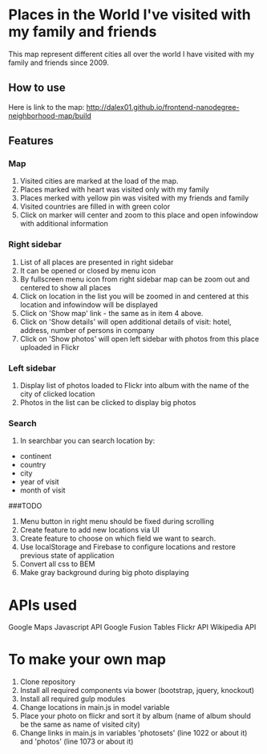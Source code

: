 # Places in the World I've visited with my family and friends
This map represent different cities all over the world I have visited with my family and friends since 2009.

## How to use
Here is link to the map: http://dalex01.github.io/frontend-nanodegree-neighborhood-map/build

## Features

### Map
1. Visited cities are marked at the load of the map.
2. Places marked with heart was visited only with my family
3. Places merked with yellow pin was visited with my friends and family
4. Visited countries are filled in with green color
5. Click on marker will center and zoom to this place and open infowindow with additional information

### Right sidebar
1. List of all places are presented in right sidebar
2. It can be opened or closed by menu icon
3. By fullscreen menu icon from right sidebar map can be zoom out and centered to show all places
4. Click on location in the list you will be zoomed in and centered at this location and infowindow will be displayed
5. Click on 'Show map' link - the same as in item 4 above.
6. Click on 'Show details' will open additional details of visit: hotel, address, number of persons in company
7. Click on 'Show photos' will open left sidebar with photos from this place uploaded in Flickr

### Left sidebar
1. Display list of photos loaded to Flickr into album with the name of the city of clicked location
2. Photos in the list can be clicked to display big photos

### Search
1. In searchbar you can search location by:
  - continent
  - country
  - city
  - year of visit
  - month of visit

###TODO
1. Menu button in right menu should be fixed during scrolling
2. Create feature to add new locations via UI
3. Create feature to choose on which field we want to search.
4. Use localStorage and Firebase to configure locations and restore previous state of application
5. Convert all css to BEM
6. Make gray background during big photo displaying


# APIs used
Google Maps Javascript API
Google Fusion Tables
Flickr API
Wikipedia API

# To make your own map
1. Clone repository
2. Install all required components via bower (bootstrap, jquery, knockout)
3. Install all required gulp modules
4. Change locations in main.js in model variable
5. Place your photo on flickr and sort it by album (name of album should be the same as name of visited city)
6. Change links in main.js in variables 'photosets' (line 1022 or about it) and 'photos' (line 1073 or about it)